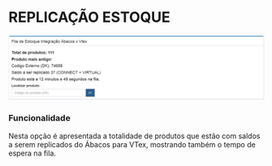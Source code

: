 # REPLICAÇÃO ESTOQUE

![](/assets/sigeco-integracoes-04.png)

### Funcionalidade

Nesta opção é apresentada a totalidade de produtos que estão com saldos a serem replicados do Ábacos para VTex, mostrando também o tempo de espera na fila.